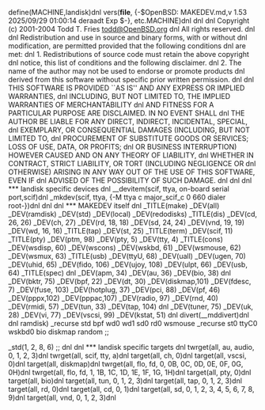 define(MACHINE,landisk)dnl
vers(__file__,
	{-$OpenBSD: MAKEDEV.md,v 1.53 2025/09/29 01:00:14 deraadt Exp $-},
etc.MACHINE)dnl
dnl
dnl Copyright (c) 2001-2004 Todd T. Fries <todd@OpenBSD.org>
dnl All rights reserved.
dnl
dnl Redistribution and use in source and binary forms, with or without
dnl modification, are permitted provided that the following conditions
dnl are met:
dnl 1. Redistributions of source code must retain the above copyright
dnl    notice, this list of conditions and the following disclaimer.
dnl 2. The name of the author may not be used to endorse or promote products
dnl    derived from this software without specific prior written permission.
dnl
dnl THIS SOFTWARE IS PROVIDED ``AS IS'' AND ANY EXPRESS OR IMPLIED WARRANTIES,
dnl INCLUDING, BUT NOT LIMITED TO, THE IMPLIED WARRANTIES OF MERCHANTABILITY
dnl AND FITNESS FOR A PARTICULAR PURPOSE ARE DISCLAIMED.  IN NO EVENT SHALL
dnl THE AUTHOR BE LIABLE FOR ANY DIRECT, INDIRECT, INCIDENTAL, SPECIAL,
dnl EXEMPLARY, OR CONSEQUENTIAL DAMAGES (INCLUDING, BUT NOT LIMITED TO,
dnl PROCUREMENT OF SUBSTITUTE GOODS OR SERVICES; LOSS OF USE, DATA, OR PROFITS;
dnl OR BUSINESS INTERRUPTION) HOWEVER CAUSED AND ON ANY THEORY OF LIABILITY,
dnl WHETHER IN CONTRACT, STRICT LIABILITY, OR TORT (INCLUDING NEGLIGENCE OR
dnl OTHERWISE) ARISING IN ANY WAY OUT OF THE USE OF THIS SOFTWARE, EVEN IF
dnl ADVISED OF THE POSSIBILITY OF SUCH DAMAGE.
dnl
dnl
dnl *** landisk specific devices
dnl
__devitem(scif, ttya, on-board serial port,scif)dnl
_mkdev(scif, ttya, {-M ttya c major_scif_c 0 660 dialer root-})dnl
dnl
dnl *** MAKEDEV itself
dnl
_TITLE(make)
_DEV(all)
_DEV(ramdisk)
_DEV(std)
_DEV(local)
_DEV(redodisks)
_TITLE(dis)
_DEV(cd, 26, 26)
_DEV(ch, 27)
_DEV(rd, 18, 18)
_DEV(sd, 24, 24)
_DEV(vnd, 19, 19)
_DEV(wd, 16, 16)
_TITLE(tap)
_DEV(st, 25)
_TITLE(term)
_DEV(scif, 11)
_TITLE(pty)
_DEV(ptm, 98)
_DEV(pty, 5)
_DEV(tty, 4)
_TITLE(cons)
_DEV(wsdisp, 60)
_DEV(wscons)
_DEV(wskbd, 61)
_DEV(wsmouse, 62)
_DEV(wsmux, 63)
_TITLE(usb)
_DEV(ttyU, 68)
_DEV(uall)
_DEV(ugen, 70)
_DEV(uhid, 65)
_DEV(fido, 106)
_DEV(ujoy, 108)
_DEV(ulpt, 66)
_DEV(usb, 64)
_TITLE(spec)
dnl _DEV(apm, 34)
_DEV(au, 36)
_DEV(bio, 38)
dnl _DEV(bktr, 75)
_DEV(bpf, 22)
_DEV(dt, 30)
_DEV(diskmap,101)
_DEV(fdesc, 7)
_DEV(fuse, 103)
_DEV(hotplug, 37)
_DEV(pci, 88)
_DEV(pf, 46)
_DEV(pppx,102)
_DEV(pppac,107)
_DEV(radio, 97)
_DEV(rnd, 40)
_DEV(rmidi, 57)
_DEV(tun, 33)
_DEV(tap, 104)
dnl _DEV(tuner, 75)
_DEV(uk, 28)
_DEV(vi, 77)
_DEV(vscsi, 99)
_DEV(kstat, 51)
dnl
divert(__mddivert)dnl
dnl
ramdisk)
	_recurse std bpf wd0 wd1 sd0 rd0 wsmouse
	_recurse st0 ttyC0 wskbd0 bio diskmap random
	;;

_std(1, 2, 8, 6)
	;;
dnl
dnl *** landisk specific targets
dnl
twrget(all, au, audio, 0, 1, 2, 3)dnl
twrget(all, scif, tty, a)dnl
target(all, ch, 0)dnl
target(all, vscsi, 0)dnl
target(all, diskmap)dnl
twrget(all, flo, fd, 0, 0B, 0C, 0D, 0E, 0F, 0G, 0H)dnl
twrget(all, flo, fd, 1, 1B, 1C, 1D, 1E, 1F, 1G, 1H)dnl
target(all, pty, 0)dnl
target(all, bio)dnl
target(all, tun, 0, 1, 2, 3)dnl
target(all, tap, 0, 1, 2, 3)dnl
target(all, rd, 0)dnl
target(all, cd, 0, 1)dnl
target(all, sd, 0, 1, 2, 3, 4, 5, 6, 7, 8, 9)dnl
target(all, vnd, 0, 1, 2, 3)dnl
